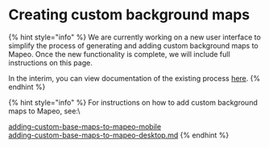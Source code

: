 # Creating custom background maps

{% hint style="info" %}
We are currently working on a new user interface to simplify the process of generating and adding custom background maps to Mapeo. Once the new functionality is complete, we will include full instructions on this page.



In the interim, you can view documentation of the existing process [here](https://digidem.notion.site/Preparing-and-Adding-Custom-Basemaps-to-Mapeo-b4f13019f0b842ce9315c6097f08ce36).
{% endhint %}

{% hint style="info" %}
For instructions on how to add custom background maps to Mapeo, see:\


[adding-custom-base-maps-to-mapeo-mobile](../../mapeo-mobile-installation-setup/adding-custom-base-maps-to-mapeo-mobile/ "mention")\
[adding-custom-base-maps-to-mapeo-desktop.md](../../mapeo-desktop-installation-setup/adding-custom-base-maps-to-mapeo-desktop.md "mention")
{% endhint %}
